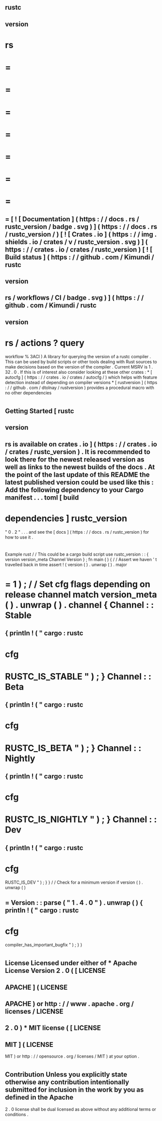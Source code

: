 rustc
-
version
-
rs
=
=
=
=
=
=
=
=
=
=
=
=
=
=
=
=
[
!
[
Documentation
]
(
https
:
/
/
docs
.
rs
/
rustc_version
/
badge
.
svg
)
]
(
https
:
/
/
docs
.
rs
/
rustc_version
/
)
[
!
[
Crates
.
io
]
(
https
:
/
/
img
.
shields
.
io
/
crates
/
v
/
rustc_version
.
svg
)
]
(
https
:
/
/
crates
.
io
/
crates
/
rustc_version
)
[
!
[
Build
status
]
(
https
:
/
/
github
.
com
/
Kimundi
/
rustc
-
version
-
rs
/
workflows
/
CI
/
badge
.
svg
)
]
(
https
:
/
/
github
.
com
/
Kimundi
/
rustc
-
version
-
rs
/
actions
?
query
=
workflow
%
3ACI
)
A
library
for
querying
the
version
of
a
rustc
compiler
.
This
can
be
used
by
build
scripts
or
other
tools
dealing
with
Rust
sources
to
make
decisions
based
on
the
version
of
the
compiler
.
Current
MSRV
is
1
.
32
.
0
.
If
this
is
of
interest
also
consider
looking
at
these
other
crates
:
*
[
autocfg
]
(
https
:
/
/
crates
.
io
/
crates
/
autocfg
/
)
which
helps
with
feature
detection
instead
of
depending
on
compiler
versions
*
[
rustversion
]
(
https
:
/
/
github
.
com
/
dtolnay
/
rustversion
)
provides
a
procedural
macro
with
no
other
dependencies
#
Getting
Started
[
rustc
-
version
-
rs
is
available
on
crates
.
io
]
(
https
:
/
/
crates
.
io
/
crates
/
rustc_version
)
.
It
is
recommended
to
look
there
for
the
newest
released
version
as
well
as
links
to
the
newest
builds
of
the
docs
.
At
the
point
of
the
last
update
of
this
README
the
latest
published
version
could
be
used
like
this
:
Add
the
following
dependency
to
your
Cargo
manifest
.
.
.
toml
[
build
-
dependencies
]
rustc_version
=
"
0
.
2
"
.
.
.
and
see
the
[
docs
]
(
https
:
/
/
docs
.
rs
/
rustc_version
)
for
how
to
use
it
.
#
Example
rust
/
/
This
could
be
a
cargo
build
script
use
rustc_version
:
:
{
version
version_meta
Channel
Version
}
;
fn
main
(
)
{
/
/
Assert
we
haven
'
t
travelled
back
in
time
assert
!
(
version
(
)
.
unwrap
(
)
.
major
>
=
1
)
;
/
/
Set
cfg
flags
depending
on
release
channel
match
version_meta
(
)
.
unwrap
(
)
.
channel
{
Channel
:
:
Stable
=
>
{
println
!
(
"
cargo
:
rustc
-
cfg
=
RUSTC_IS_STABLE
"
)
;
}
Channel
:
:
Beta
=
>
{
println
!
(
"
cargo
:
rustc
-
cfg
=
RUSTC_IS_BETA
"
)
;
}
Channel
:
:
Nightly
=
>
{
println
!
(
"
cargo
:
rustc
-
cfg
=
RUSTC_IS_NIGHTLY
"
)
;
}
Channel
:
:
Dev
=
>
{
println
!
(
"
cargo
:
rustc
-
cfg
=
RUSTC_IS_DEV
"
)
;
}
}
/
/
Check
for
a
minimum
version
if
version
(
)
.
unwrap
(
)
>
=
Version
:
:
parse
(
"
1
.
4
.
0
"
)
.
unwrap
(
)
{
println
!
(
"
cargo
:
rustc
-
cfg
=
compiler_has_important_bugfix
"
)
;
}
}
#
#
License
Licensed
under
either
of
*
Apache
License
Version
2
.
0
(
[
LICENSE
-
APACHE
]
(
LICENSE
-
APACHE
)
or
http
:
/
/
www
.
apache
.
org
/
licenses
/
LICENSE
-
2
.
0
)
*
MIT
license
(
[
LICENSE
-
MIT
]
(
LICENSE
-
MIT
)
or
http
:
/
/
opensource
.
org
/
licenses
/
MIT
)
at
your
option
.
#
#
#
Contribution
Unless
you
explicitly
state
otherwise
any
contribution
intentionally
submitted
for
inclusion
in
the
work
by
you
as
defined
in
the
Apache
-
2
.
0
license
shall
be
dual
licensed
as
above
without
any
additional
terms
or
conditions
.
